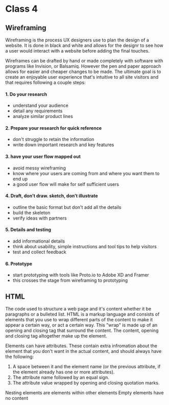# Class 4

## Wireframing

Wireframing is the process UX designers use to plan the design of a website. It is done in black and white and allows for the designr to see how a user would interact with a website before adding the final touches.

Wireframes can be drafted by hand or made completely with software with programs like Invision, or Balsamiq. However the pen and paper approach allows for easier and cheaper changes to be made. The ultimate goal is to create an enjoyable user experience that's intuitive to all site visitors and that requires following a couple steps:

#### 1. Do your research
- understand your audience
- detail any requirements
- analyze similar product lines

#### 2. Prepare your research for quick reference
- don't struggle to retain the information
- write down important research and key features

#### 3. have your user flow mapped out
- avoid messy wireframing
- know where your users are coming from and where you want them to end up
- a good user flow will make for self sufficient users

#### 4. Draft, don’t draw. sketch, don’t illustrate
- outline the basic format but don't add all the details
- build the skeleton
- verify ideas with partners

#### 5. Details and testing
- add informational details
- think about usability, simple instructions and tool tips to help visitors
- test and collect feedback

#### 6. Prototype
- start prototyping with tools like Proto.io to Adobe XD and Framer
- this crosses the stage from wireframing to prototyping 

## HTML 

The code used to structure a web page and it's content whether it be paragraphs or a bulleted list. HTML is a markup language and consists of elements that you use to wrap different parts of the content to make it appear a certain way, or act a certain way. This "wrap" is made up of an opening and closing tag that surround the content. The content, opening and closing tag altogether make up the element.

Elements can have attributes. These contain extra infromation about the element that you don't want in the actual content, and should always have the following:

1. A space between it and the element name (or the previous attribute, if the element already has one or more attributes).
2. The attribute name followed by an equal sign.
3. The attribute value wrapped by opening and closing quotation marks.

Nesting elements are elements within other elements
Empty elements have no content
